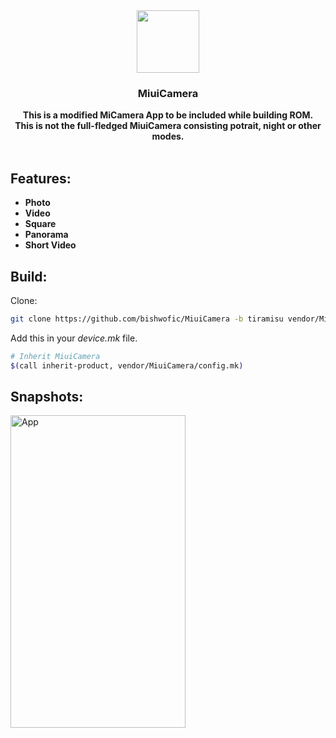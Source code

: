 <div align ="center">
<img src="https://raw.githubusercontent.com/bishwofic/MiuiCamera/tiramisu/res/Icon.png" width="100"/>
<h3>MiuiCamera</h3>
<b>This is a modified MiCamera App to be included while building ROM.<br>
  This is not the full-fledged MiuiCamera consisting potrait, night or other modes.
</div><br>
<h2>Features:</h2>
    
- Photo
- Video
- Square
- Panorama
- Short Video
<br></b>
<h2>Build:</h2>
Clone:

```bash
git clone https://github.com/bishwofic/MiuiCamera -b tiramisu vendor/MiuiCamera
```
  
Add this in your <i>device.mk</i> file.


```bash
# Inherit MiuiCamera
$(call inherit-product, vendor/MiuiCamera/config.mk)
```   
<h2>Snapshots:</h2>
<img src="https://raw.githubusercontent.com/bishwofic/MiuiCamera/tiramisu/res/Preview.png" alt="App" width="280" height="500" />
<br>
